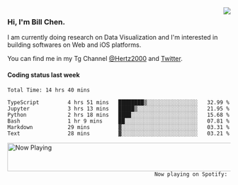 <img  align="right" src="https://github-readme-stats.vercel.app/api?username=BillChen2k&show_icons=false&count_private=true&hide_title=true">

### Hi, I'm Bill Chen.

I am currently doing research on Data Visualization and I'm interested in building softwares on Web and iOS platforms.

You can find me in my Tg Channel [@Hertz2000](https://t.me/Hertz2000) and [Twitter](https://twitter.com/billchen2k).

#### Coding status last week

<!--START_SECTION:waka-->

```text
Total Time: 14 hrs 40 mins

TypeScript         4 hrs 51 mins   ████████▒░░░░░░░░░░░░░░░░   32.99 %
Jupyter            3 hrs 13 mins   █████▒░░░░░░░░░░░░░░░░░░░   21.95 %
Python             2 hrs 18 mins   ████░░░░░░░░░░░░░░░░░░░░░   15.68 %
Bash               1 hr 9 mins     ██░░░░░░░░░░░░░░░░░░░░░░░   07.81 %
Markdown           29 mins         ▓░░░░░░░░░░░░░░░░░░░░░░░░   03.31 %
Text               28 mins         ▓░░░░░░░░░░░░░░░░░░░░░░░░   03.21 %
```

<!--END_SECTION:waka-->


<div>
<a href="https://spotify-now-playing.billchen2k.vercel.app/now-playing?open">
   <img align="right" src="https://spotify-now-playing.billchen2k.vercel.app/now-playing" width="540" height="64" alt="Now Playing">
</a>
</div>

<div>
<p align="right"><code>Now playing on Spotify: </code></p>
</div>

<!--
**BillChen2K/BillChen2K** is a ✨ _special_ ✨ repository because its `README.md` (this file) appears on your GitHub profile.

Here are some ideas to get you started:

- 🔭 I’m currently working on ...
- 🌱 I’m currently learning ...
- 👯 I’m looking to collaborate on ...
- 🤔 I’m looking for help with ...
- 💬 Ask me about ...
- 📫 How to reach me: ...
- 😄 Pronouns: ...
- ⚡ Fun fact: ...
-->
